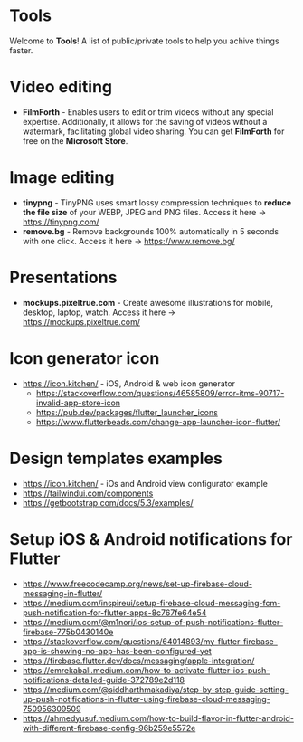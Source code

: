 # Tools
Welcome to **Tools**! A list of public/private tools to help you achive things faster.

# Video editing
- **FilmForth** - Enables users to edit or trim videos without any special expertise. Additionally, it allows for the saving of videos without a watermark, facilitating global video sharing. You can get **FilmForth** for free on the **Microsoft Store**.

# Image editing
- **tinypng** - TinyPNG uses smart lossy compression techniques to **reduce the file size** of your WEBP, JPEG and PNG files. Access it here -> https://tinypng.com/
- **remove.bg** - Remove backgrounds 100% automatically in 5 seconds with one click. Access it here -> https://www.remove.bg/


# Presentations
- **mockups.pixeltrue.com** - Create awesome illustrations for mobile, desktop, laptop, watch. Access it here -> https://mockups.pixeltrue.com/

# Icon generator icon
- https://icon.kitchen/ - iOS, Android & web icon generator
    - https://stackoverflow.com/questions/46585809/error-itms-90717-invalid-app-store-icon
    - https://pub.dev/packages/flutter_launcher_icons
    - https://www.flutterbeads.com/change-app-launcher-icon-flutter/
 





# Design templates examples
- https://icon.kitchen/ - iOs and Android view configurator example
- https://tailwindui.com/components
- https://getbootstrap.com/docs/5.3/examples/






# Setup iOS & Android notifications for Flutter
- https://www.freecodecamp.org/news/set-up-firebase-cloud-messaging-in-flutter/
- https://medium.com/inspireui/setup-firebase-cloud-messaging-fcm-push-notification-for-flutter-apps-8c767fe64e54
- https://medium.com/@m1nori/ios-setup-of-push-notifications-flutter-firebase-775b0430140e
- https://stackoverflow.com/questions/64014893/my-flutter-firebase-app-is-showing-no-app-has-been-configured-yet
- https://firebase.flutter.dev/docs/messaging/apple-integration/
- https://emrekabali.medium.com/how-to-activate-flutter-ios-push-notifications-detailed-guide-372789e2d118
- https://medium.com/@siddharthmakadiya/step-by-step-guide-setting-up-push-notifications-in-flutter-using-firebase-cloud-messaging-750956309509
- https://ahmedyusuf.medium.com/how-to-build-flavor-in-flutter-android-with-different-firebase-config-96b259e5572e

